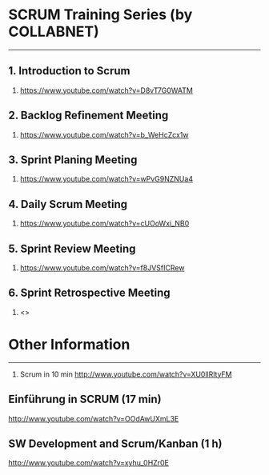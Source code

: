 # SCRUM Training Series (by COLLABNET)
---

## 1. Introduction to Scrum
1. <https://www.youtube.com/watch?v=D8vT7G0WATM>

## 2. Backlog Refinement Meeting
1. <https://www.youtube.com/watch?v=b_WeHcZcx1w>

## 3. Sprint Planing Meeting
1. <https://www.youtube.com/watch?v=wPvG9NZNUa4>

## 4. Daily Scrum Meeting
1. <https://www.youtube.com/watch?v=cUOoWxi_NB0>

## 5. Sprint Review Meeting
1. <https://www.youtube.com/watch?v=f8JVSfICRew>

## 6. Sprint Retrospective Meeting
1. <>



# Other Information
---

1. Scrum in 10 min 
<http://www.youtube.com/watch?v=XU0llRltyFM>


## Einführung in SCRUM (17 min)
<http://www.youtube.com/watch?v=OOdAwUXmL3E>


## SW Development and Scrum/Kanban (1 h)
<http://www.youtube.com/watch?v=xyhu_0HZr0E>



